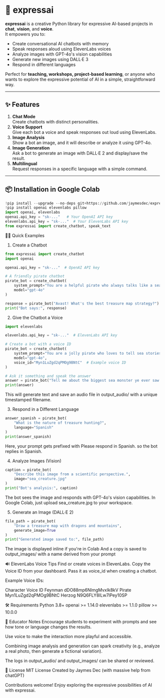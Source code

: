 # 🧠 expressai

**expressai** is a creative Python library for expressive AI-based projects in **chat**, **vision**, and **voice**.  
It empowers you to:

- Create conversational AI chatbots with memory
- Speak responses aloud using ElevenLabs voices
- Analyze images with GPT-4o's vision capabilities
- Generate new images using DALL·E 3
- Respond in different languages

Perfect for **teaching, workshops, project-based learning**, or anyone who wants to explore the expressive potential of AI in a simple, straightforward way.

---

## ✨ Features

1. **Chat Mode**  
   Create chatbots with distinct personalities.
2. **Voice Support**  
   Give each bot a voice and speak responses out loud using ElevenLabs.
3. **Image Analysis**  
   Show a bot an image, and it will describe or analyze it using GPT-4o.
4. **Image Generation**  
   Ask a bot to generate an image with DALL·E 2 and display/save the result.
5. **Multilingual**  
   Request responses in a specific language with a simple command.

---

## 📦 Installation in Google Colab
```python
!pip install --upgrade --no-deps git+https://github.com/jaymesdec/expressai_library.git
!pip install openai elevenlabs pillow
import openai, elevenlabs
openai.api_key = "sk-..."   # Your OpenAI API key
elevenlabs.api_key = "sk-..."  # Your ElevenLabs API key
from expressai import create_chatbot, speak_text
```

🧑‍🏫 Quick Examples
1. Create a Chatbot
```python
from expressai import create_chatbot
import openai

openai.api_key = "sk-..."  # OpenAI API key

# A friendly pirate chatbot
pirate_bot = create_chatbot(
    system_prompt="You are a helpful pirate who always talks like a sea captain.",
    model="gpt-4o"
)

response = pirate_bot("Avast! What's the best treasure map strategy?")
print("Bot says:", response)
```

2. Give the Chatbot a Voice
```python
import elevenlabs

elevenlabs.api_key = "sk-..."  # ElevenLabs API key

# Create a bot with a voice ID
pirate_bot = create_chatbot(
    system_prompt="You are a jolly pirate who loves to tell sea stories.",
    model="gpt-4o",
    voice_id="Myn1LuZgd2qPMOg9BNtC"  # Example voice ID
)

# Ask it something and speak the answer
answer = pirate_bot("Tell me about the biggest sea monster ye ever saw!", speak=True)
print(answer)
```
This will generate text and save an audio file in output_audio/ with a unique timestamped filename.

3. Respond in a Different Language
```python
answer_spanish = pirate_bot(
    "What is the nature of treasure hunting?",
    language="Spanish"
)
print(answer_spanish)
```
Here, your prompt gets prefixed with Please respond in Spanish. so the bot replies in Spanish.

4. Analyze Images (Vision)
```python
caption = pirate_bot(
    "Describe this image from a scientific perspective.",
    image="sea_creature.jpg"
)
print("Bot's analysis:", caption)
```
The bot sees the image and responds with GPT-4o's vision capabilities. In Google Colab, just upload sea_creature.jpg to your workspace.

5. Generate an Image (DALL·E 2)
```python
file_path = pirate_bot(
    "Draw a treasure map with dragons and mountains",
    generate_image=True
)
print("Generated image saved to:", file_path)
```
The image is displayed inline if you're in Colab
And a copy is saved to output_images/ with a name derived from your prompt

🔊 ElevenLabs Voice Tips
Find or create voices in ElevenLabs.
Copy the Voice ID from your dashboard.
Pass it as voice_id when creating a chatbot.

Example Voice IDs:

Character	Voice ID
Feynman	dDO88mp6NlmgMvxIk8kV
Pirate	Myn1LuZgd2qPMOg9BNtC
Herzog	N9Q6FLY8ILw7lPey10SP

🛠 Requirements
Python 3.8+
openai >= 1.14.0
elevenlabs >= 1.1.0
pillow >= 10.0.0

🧠 Educator Notes
Encourage students to experiment with prompts and see how tone or language changes the results.

Use voice to make the interaction more playful and accessible.

Combining image analysis and generation can spark creativity (e.g., analyze a real photo, then generate a fictional variation).

The logs in output_audio/ and output_images/ can be shared or reviewed.

🪪 License
MIT License
Created by Jaymes Dec (with massive help from chatGPT)

Contributions welcome!
Enjoy exploring the expressive possibilities of AI with expressai.